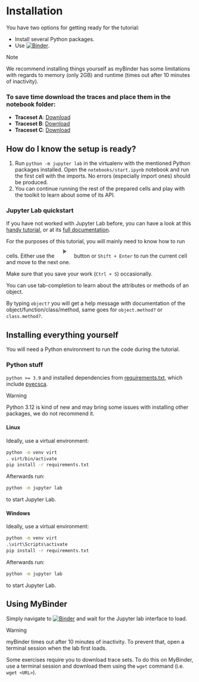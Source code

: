 # Installation

You have two options for getting ready for the tutorial:
 - Install several Python packages.
 - Use [![Binder](https://mybinder.org/badge_logo.svg)](https://mybinder.org/v2/gh/J08nY/pyecsca-tutorial-croatia2024/HEAD).

> [!NOTE]
> We recommend installing things yourself as myBinder has some limitations
> with regards to memory (only 2GB) and runtime (times out after 10 minutes of inactivity).

### To save time download the traces and place them in the notebook folder:
 - **Traceset A**: [Download](https://neuromancer.sk/static/traces_A.pickle) 
 - **Traceset B**: [Download](https://neuromancer.sk/static/traces_B.pickle) 
 - **Traceset C**: [Download](https://neuromancer.sk/static/traces_C.pickle)  


## How do I know the setup is ready?

1. Run `python -m jupyter lab` in the virtualenv with the mentioned Python packages installed. Open the
   `notebooks/start.ipynb` notebook and run the first cell with the imports.
   No errors (especially import ones) should be produced.
2. You can continue running the rest of the prepared cells and play with the toolkit to
   learn about some of its API.


### Jupyter Lab quickstart

If you have not worked with Jupyter Lab before,
 you can have a look at this [handy tutorial](https://justinbois.github.io/bootcamp/2020_fsri/lessons/l01_welcome.html#Launching-a-Jupyter-notebook),
 or at its [full documentation](https://jupyterlab.readthedocs.io/en/stable/user/interface.html).

For the purposes of this tutorial, you will mainly need to know how to run cells.
Either use the ![](notebooks/img/play.png) button or `Shift + Enter` to run the current cell and move to the next one.

Make sure that you save your work (`Ctrl + S`) occasionally.

You can use tab-completion to learn about the attributes or methods of an object.

By typing `object?` you will get a help message with documentation of the object/function/class/method, same
goes for `object.method?` or `class.method?`.

## Installing everything yourself

You will need a Python environment to run the code during the tutorial.

### Python stuff

`python >= 3.9` and installed dependencies from [requirements.txt](/requirements.txt), which
include [pyecsca](https://neuromancer.sk/pyecsca/).

> [!WARNING]
> Python 3.12 is kind of new and may bring some issues with installing other packages, we do not recommend it.

#### Linux

Ideally, use a virtual environment:

```bash
python -m venv virt
. virt/bin/activate
pip install -r requirements.txt
```

Afterwards run:
```bash
python -m jupyter lab
```
to start Jupyter Lab.

#### Windows

Ideally, use a virtual environment:

```bat
python -m venv virt
.\virt\Scripts\activate
pip install -r requirements.txt
```

Afterwards run:
```bat
python -m jupyter lab
```
to start Jupyter Lab.

## Using MyBinder

Simply navigate to [![Binder](https://mybinder.org/badge_logo.svg)](https://mybinder.org/v2/gh/J08nY/pyecsca-tutorial-croatia2024/HEAD)
and wait for the Jupyter lab interface to load.

> [!WARNING]
> myBinder times out after 10 minutes of inactivity. To prevent that, open a terminal session when the lab first loads.

Some exercises require you to download trace sets. To do this on MyBinder, use a terminal session
and download them using the `wget` command (i.e. `wget <URL>`).
